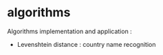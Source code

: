 # algorithms
Algorithms implementation and application :
* Levenshtein distance : country name recognition
